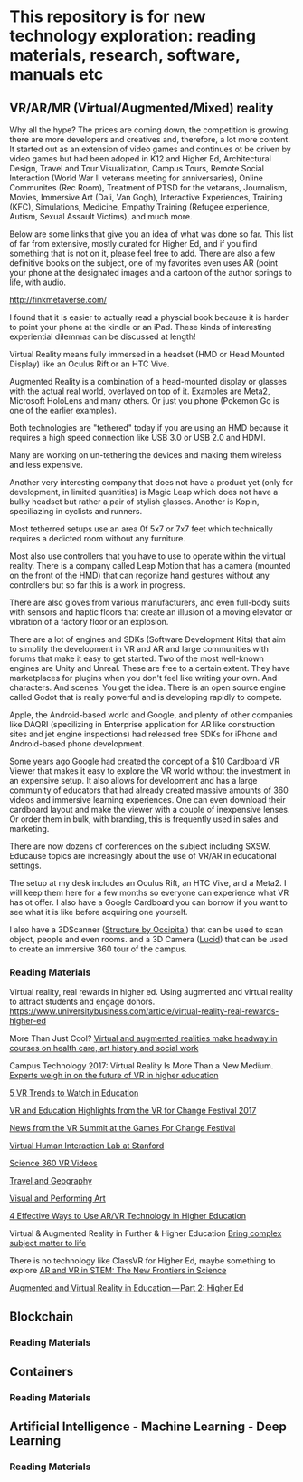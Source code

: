 # This repository is for new technology exploration: reading materials, research, software, manuals etc

## VR/AR/MR (Virtual/Augmented/Mixed) reality

Why all the hype? The prices are coming down, the competition is growing, there are more developers and creatives and, therefore, a lot more content. It started out as an extension of video games and continues ot be driven by video games
but had been adoped in K12 and Higher Ed, Architectural Design, Travel and Tour Visualization, Campus Tours, Remote Social Interaction (World War II veterans meeting for anniversaries), Online Communites (Rec Room), Treatment of PTSD for the vetarans, Journalism, Movies, Immersive Art (Dali, Van Gogh), Interactive Experiences, Training (KFC), Simulations, Medicine, Empathy Training (Refugee experience, Autism, Sexual Assault Victims), and much more.

Below are some links that give you an idea of what was done so far. This list of far from extensive, mostly curated for Higher Ed, and if you find something that is not on it, please feel free to add. There are also a few definitive books on the subject, one of my favorites even uses AR (point your phone at the designated images and a cartoon of the author springs to life, with audio. 

http://finkmetaverse.com/

I found that it is easier to actually read a physcial book because it is harder to point your phone at the kindle or an iPad.
These kinds of interesting experiential dilemmas can be discussed at length!

Virtual Reality means fully immersed in a headset (HMD or Head Mounted Display) like an Oculus Rift or an HTC Vive.

Augmented Reality is a combination of a head-mounted display or glasses with the actual real world, overlayed on top of it. Examples are Meta2, Microsoft HoloLens and many others. Or just you phone (Pokemon Go is one of the earlier examples).

Both technologies are "tethered" today if you are using an HMD because it requires a high speed connection like USB 3.0 or USB 2.0 and HDMI.

Many are working on un-tethering the devices and making them wireless and less expensive.

Another very interesting company that does not have a product yet (only for development, in limited quantities) is Magic Leap which does not have a bulky headset but rather a pair of stylish glasses. Another is Kopin, speciliazing in cyclists and runners.

Most tetherred setups use an area 0f 5x7 or 7x7 feet which technically requires a dedicted room without any furniture.

Most also use controllers that you have to use to operate within the virtual reality. There is a company called Leap Motion that has a camera (mounted on the front of the HMD) that can regonize hand gestures without any controllers but so far this is a work in progress.

There are also gloves from various manufacturers, and even full-body suits with sensors and haptic floors that create an illusion of a moving elevator or vibration of a factory floor or an explosion.

There are a lot of engines and SDKs (Software Development Kits) that aim to simplify the development in VR and AR and large communities with forums that make it easy to get started. Two of the most well-known engines are Unity and Unreal. These are free to a certain extent. They have marketplaces for plugins when you don't feel like writing your own. And characters. And scenes. You get the idea. There is an open source engine called Godot that is really powerful and is developing rapidly to compete.

Apple, the Android-based world and Google, and plenty of other companies like DAQRI (specilizing in Enterprise application for AR like construction sites and jet engine inspections) had released free SDKs for iPhone and Android-based phone development.

Some years ago Google had created the concept of a $10 Cardboard VR Viewer that makes it easy to explore the VR world without the investment in an expensive setup. It also allows for development and has a large community of educators that had already created massive amounts of 360 videos and immersive learning experiences. One can even download their cardboard layout and make the viewer with a couple of inexpensive lenses. Or order them in bulk, with branding, this is frequently used in sales and marketing.

There are now dozens of conferences on the subject including SXSW. Educause topics are increasingly about the use of VR/AR in educational settings. 

The setup at my desk includes an Oculus Rift, an HTC Vive, and a Meta2. I will keep them here for a few months so everyone can experience what VR has ot offer. I also have a Google Cardboard you can borrow if you want to see what it is like before acquiring one yourself. 

I also have a 3DScanner ([Structure by Occipital](https://structure.io/)) that can be used to scan object, people and even rooms. and a 3D Camera ([Lucid](https://www.lucidcam.com/)) that can be used to create an immersive 360 tour of the campus.

### Reading Materials

Virtual reality, real rewards in higher ed.
Using augmented and virtual reality to attract students and engage donors.
https://www.universitybusiness.com/article/virtual-reality-real-rewards-higher-ed

More Than Just Cool?
[Virtual and augmented realities make headway in courses on health care, art history and social work](https://www.insidehighered.com/digital-learning/article/2017/07/12/vr-and-ar-more-just-cool)

Campus Technology 2017: Virtual Reality Is More Than a New Medium.
[Experts weigh in on the future of VR in higher education](https://edtechmagazine.com/higher/article/2017/07/campus-technology-2017-virtual-reality-more-new-medium)

[5 VR Trends to Watch in Education](https://campustechnology.com/articles/2017/05/16/5-vr-trends-to-watch-in-education.aspx)

[VR and Education Highlights from the VR for Change Festival 2017](https://virtualrealityforeducation.com/vr-education-highlights-vr-change-festival-2017/)

[News from the VR Summit at the Games For Change Festival](https://virtualrealityforeducation.com/news-vr-summit-games-change-festival/)

[Virtual Human Interaction Lab at Stanford](https://vhil.stanford.edu/)

[Science 360 VR Videos](https://virtualrealityforeducation.com/google-cardboard-vr-videos/science-vr-apps/)

[Travel and Geography](https://virtualrealityforeducation.com/google-cardboard-vr-videos/travel-geography-vr-videos/)

[Visual and Performing Art](https://virtualrealityforeducation.com/google-cardboard-vr-videos/artistic-vr-videos/)


[4 Effective Ways to Use AR/VR Technology in Higher Education](https://www.epson.com/blog/higher-education/arvr-technology-in-classrooms/)

Virtual & Augmented Reality in Further & Higher Education
[Bring complex subject matter to life](http://www.classvr.com/virtual-reality-in-education/vr-university-higher-education/)

There is no technology like ClassVR for Higher Ed, maybe something to explore
[AR and VR in STEM: The New Frontiers in Science](https://er.educause.edu/blogs/2017/8/ar-and-vr-in-stem-the-new-frontiers-in-science)

[Augmented and Virtual Reality in Education — Part 2: Higher Ed](https://www.iotforall.com/augmented-virtual-reality-higher-education/)



## Blockchain

### Reading Materials


## Containers

### Reading Materials


## Artificial Intelligence - Machine Learning - Deep Learning

### Reading Materials

